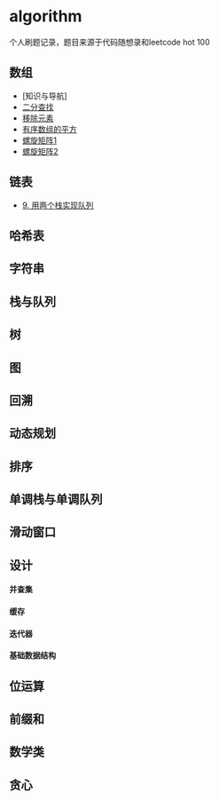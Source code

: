 # algorithm
个人刷题记录，题目来源于代码随想录和leetcode hot 100

## 数组
- [知识与导航]
- [二分查找](https://github.com/RossVermouth/algorithm/blob/main/%E4%BA%8C%E5%88%86%E6%9F%A5%E6%89%BE.md)
- [移除元素](https://github.com/RossVermouth/algorithm/blob/main/%E7%A7%BB%E9%99%A4%E5%85%83%E7%B4%A0.md)
- [有序数组的平方](https://github.com/RossVermouth/algorithm/blob/main/%E6%9C%89%E5%BA%8F%E6%95%B0%E7%BB%84%E7%9A%84%E5%B9%B3%E6%96%B9.md)
- [螺旋矩阵1](https://github.com/RossVermouth/algorithm/blob/main/%E8%9E%BA%E6%97%8B%E7%9F%A9%E9%98%B51.md)
- [螺旋矩阵2](https://github.com/RossVermouth/algorithm/blob/main/%E6%97%8B%E8%BD%AC%E7%9F%A9%E9%98%B52.md)

## 链表

- [9. 用两个栈实现队列](9.%20用两个栈实现队列.md)

## 哈希表

## 字符串

## 栈与队列

## 树

## 图

## 回溯

## 动态规划

## 排序

## 单调栈与单调队列

## 滑动窗口

## 设计
#### 并查集
#### 缓存
#### 迭代器
#### 基础数据结构

## 位运算

## 前缀和

## 数学类

## 贪心



